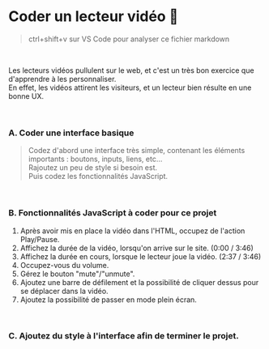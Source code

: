 # Coder un lecteur vidéo 🎥

> ctrl+shift+v sur VS Code pour analyser ce fichier markdown

<br>

  Les lecteurs vidéos pullulent sur le web, et c'est un très bon exercice que d'apprendre à les personnaliser.<br>
  En effet, les vidéos attirent les visiteurs, et un lecteur bien résulte en une bonne UX.

<br>

### A. Coder une interface basique
> Codez d'abord une interface très simple, contenant les éléments importants : boutons, inputs, liens, etc... <br>
> Rajoutez un peu de style si besoin est. 
> <br>
> Puis codez les fonctionnalités JavaScript.
> 
<br>

### B. Fonctionnalités JavaScript à coder pour ce projet

1. Après avoir mis en place la vidéo dans l'HTML, occupez de l'action Play/Pause.
2. Affichez la durée de la vidéo, lorsqu'on arrive sur le site. (0:00 / 3:46)
3. Affichez la durée en cours, lorsque le lecteur joue la vidéo. (2:37 / 3:46) 
4. Occupez-vous du volume.
5. Gérez le bouton "mute"/"unmute".
6. Ajoutez une barre de défilement et la possibilité de cliquer dessus pour se déplacer dans la vidéo.
7. Ajoutez la possibilité de passer en mode plein écran.


<br>

### C. Ajoutez du style à l'interface afin de terminer le projet.
